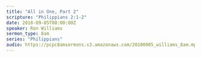 ```yaml
---
title: "All in One, Part 2"
scripture: "Philippians 2:1-2"
date: 2010-09-05T08:00:00Z
speaker: Ron Williams
sermon_type: 8am
series: "Philippians"
audio: https://pcpc8amsermons.s3.amazonaws.com/20100905_williams_8am.mp3 
---
```



